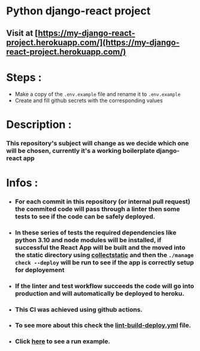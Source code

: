# Python django-react project
## Visit at [https://my-django-react-project.herokuapp.com/](https://my-django-react-project.herokuapp.com/)


# Steps :
- Make a copy of the ```.env.example```  file and rename it to ```.env.example```
- Create and fill github secrets with the corresponding values

# Description :

### This repository's subject will change as we decide which one will be chosen, currently it's a working boilerplate django-react app


# Infos :
- ### For each commit in this repository (or internal pull request) the commited code will pass through a linter then some tests to see if the code can be safely deployed.
- ### In these series of tests the required dependencies like python 3.10 and node modules will be installed, if successful the React App will be built and the moved into the static directory using [collectstatic](https://docs.djangoproject.com/en/4.0/ref/contrib/staticfiles/#django-admin-collectstatic) and then the ```./manage check --deploy``` will be run to see if the app is correctly setup for deployement
- ### If the linter and test workflow succeeds the code will go into production and will automatically be deployed to heroku.
- ### This CI was achieved using github actions.
- ### To see more about this check the [lint-build-deploy.yml](https://github.com/xenedium/django-react-boilerplate/blob/master/.github/workflows/lint-build-deploy.yml) file.
- ### Click [here](https://github.com/xenedium/django-react-boilerplate/actions/runs/2205077387) to see a run example.